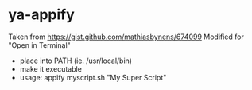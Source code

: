 # ya-appify

Taken from https://gist.github.com/mathiasbynens/674099
Modified for "Open in Terminal"

- place into PATH (ie. /usr/local/bin)
- make it executable
- usage: appify myscript.sh "My Super Script"
